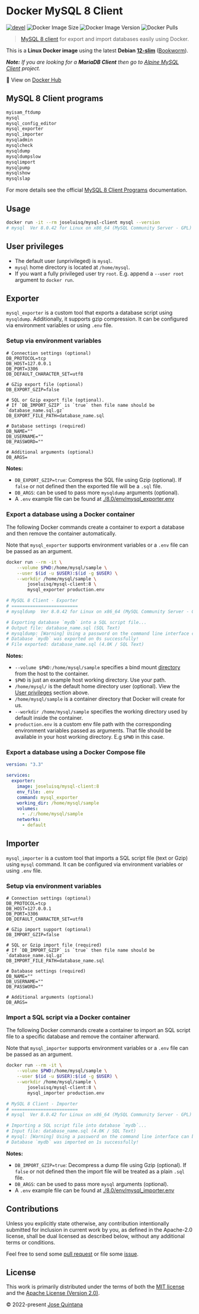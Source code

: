 # Docker MySQL 8 Client

[![devel](https://github.com/joseluisq/docker-mysql-client/actions/workflows/devel.yml/badge.svg)](https://github.com/joseluisq/docker-mysql-client/actions/workflows/devel.yml) ![Docker Image Size](https://img.shields.io/docker/image-size/joseluisq/mysql-client/8) ![Docker Image Version](https://img.shields.io/docker/v/joseluisq/mysql-client/8) ![Docker Pulls](https://img.shields.io/docker/pulls/joseluisq/mysql-client.svg)

> [MySQL 8 client](https://dev.mysql.com/doc/refman/8.0/en/programs-client.html) for export and import databases easily using Docker.

This is a __Linux Docker image__ using the latest __Debian [12-slim](https://hub.docker.com/_/debian/tags?page=1&name=12-slim)__ ([Bookworm](https://www.debian.org/News/2023/20230610)).

_**Note:** If you are looking for a **MariaDB Client** then go to [Alpine MySQL Client](https://github.com/joseluisq/alpine-mysql-client) project._

🐳  View on [Docker Hub](https://hub.docker.com/r/joseluisq/mysql-client/)

## MySQL 8 Client programs

```sh
myisam_ftdump
mysql
mysql_config_editor
mysql_exporter
mysql_importer
mysqladmin
mysqlcheck
mysqldump
mysqldumpslow
mysqlimport
mysqlpump
mysqlshow
mysqlslap
```

For more details see the official [MySQL 8 Client Programs](https://dev.mysql.com/doc/refman/8.0/en/programs-client.html) documentation.

## Usage

```sh
docker run -it --rm joseluisq/mysql-client mysql --version
# mysql  Ver 8.0.42 for Linux on x86_64 (MySQL Community Server - GPL)
```

## User privileges

- The default user (unprivileged) is `mysql`.
- `mysql` home directory is located at `/home/mysql`.
- If you want a fully privileged user try `root`. E.g. append a `--user root` argument to `docker run`.

## Exporter

`mysql_exporter` is a custom tool that exports a database script using `mysqldump`. Additionally, it supports gzip compression.
It can be configured via environment variables or using `.env` file.

### Setup via environment variables

```env
# Connection settings (optional)
DB_PROTOCOL=tcp
DB_HOST=127.0.0.1
DB_PORT=3306
DB_DEFAULT_CHARACTER_SET=utf8

# GZip export file (optional)
DB_EXPORT_GZIP=false

# SQL or Gzip export file (optional).
# If `DB_IMPORT_GZIP` is `true` then file name should be `database_name.sql.gz`
DB_EXPORT_FILE_PATH=database_name.sql

# Database settings (required)
DB_NAME=""
DB_USERNAME=""
DB_PASSWORD=""

# Additional arguments (optional)
DB_ARGS=
```

**Notes:**

- `DB_EXPORT_GZIP=true`: Compress the SQL file using Gzip (optional). If `false` or not defined then the exported file will be a `.sql` file.
- `DB_ARGS`: can be used to pass more `mysqldump` arguments (optional). 
- A `.env` example file can be found at [./8.0/env/mysql_exporter.env](./8.0/env/mysql_exporter.env)

### Export a database using a Docker container

The following Docker commands create a container to export a database and then remove the container automatically.

Note that `mysql_exporter` supports environment variables or a `.env` file can be passed as an argument.

```sh
docker run --rm -it \
    --volume $PWD:/home/mysql/sample \
    --user $(id -u $USER):$(id -g $USER) \
    --workdir /home/mysql/sample \
        joseluisq/mysql-client:8 \
        mysql_exporter production.env

# MySQL 8 Client - Exporter
# =========================
# mysqldump  Ver 8.0.42 for Linux on x86_64 (MySQL Community Server - GPL)

# Exporting database `mydb` into a SQL script file...
# Output file: database_name.sql (SQL Text)
# mysqldump: [Warning] Using a password on the command line interface can be insecure.
# Database `mydb` was exported on 0s successfully!
# File exported: database_name.sql (4.0K / SQL Text)
```

__Notes:__

- `--volume $PWD:/home/mysql/sample` specifies a bind mount [directory](https://docs.docker.com/storage/bind-mounts/) from the host to the container.
- `$PWD` is just an example host working directory. Use your path.
- `/home/mysql/` is the default home directory user (optional). View the [User privileges](#user-privileges) section above.
- `/home/mysql/sample` is a container directory that Docker will create for us.
- `--workdir /home/mysql/sample` specifies the working directory used by default inside the container.
- `production.env` is a custom env file path with the corresponding environment variables passed as arguments. That file should be available in your host working directory. E.g `$PWD` in this case.

### Export a database using a Docker Compose file

```yaml
version: "3.3"

services:
  exporter:
    image: joseluisq/mysql-client:8
    env_file: .env
    command: mysql_exporter
    working_dir: /home/mysql/sample
    volumes:
      - ./:/home/mysql/sample
    networks:
      - default
```

## Importer

`mysql_importer` is a custom tool that imports a SQL script file (text or Gzip) using `mysql` command.
It can be configured via environment variables or using `.env` file.

### Setup via environment variables

```env
# Connection settings (optional)
DB_PROTOCOL=tcp
DB_HOST=127.0.0.1
DB_PORT=3306
DB_DEFAULT_CHARACTER_SET=utf8

# GZip import support (optional)
DB_IMPORT_GZIP=false

# SQL or Gzip import file (required)
# If `DB_IMPORT_GZIP` is `true` then file name should be `database_name.sql.gz`
DB_IMPORT_FILE_PATH=database_name.sql

# Database settings (required)
DB_NAME=""
DB_USERNAME=""
DB_PASSWORD=""

# Additional arguments (optional)
DB_ARGS=
```

### Import a SQL script via a Docker container

The following Docker commands create a container to import an SQL script file to a specific database and remove the container afterward.

Note that `mysql_importer` supports environment variables or a `.env` file can be passed as an argument.

```sh
docker run --rm -it \
    --volume $PWD:/home/mysql/sample \
    --user $(id -u $USER):$(id -g $USER) \
    --workdir /home/mysql/sample \
        joseluisq/mysql-client:8 \
        mysql_importer production.env

# MySQL 8 Client - Importer
# =========================
# mysql  Ver 8.0.42 for Linux on x86_64 (MySQL Community Server - GPL)

# Importing a SQL script file into database `mydb`...
# Input file: database_name.sql (4.0K / SQL Text)
# mysql: [Warning] Using a password on the command line interface can be insecure.
# Database `mydb` was imported on 1s successfully!
```

**Notes:**

- `DB_IMPORT_GZIP=true`: Decompress a dump file using Gzip (optional). If `false` or not defined then the import file will be treated as a plain `.sql` file.
- `DB_ARGS`: can be used to pass more `mysql` arguments (optional). 
- A `.env` example file can be found at [./8.0/env/mysql_importer.env](./8.0/env/mysql_importer.env)

## Contributions

Unless you explicitly state otherwise, any contribution intentionally submitted for inclusion in current work by you, as defined in the Apache-2.0 license, shall be dual licensed as described below, without any additional terms or conditions.

Feel free to send some [pull request](https://github.com/joseluisq/docker-mysql-client/pulls) or file some [issue](https://github.com/joseluisq/docker-mysql-client/issues).

## License

This work is primarily distributed under the terms of both the [MIT license](LICENSE-MIT) and the [Apache License (Version 2.0)](LICENSE-APACHE).

© 2022-present [Jose Quintana](https://joseluisq.net)
